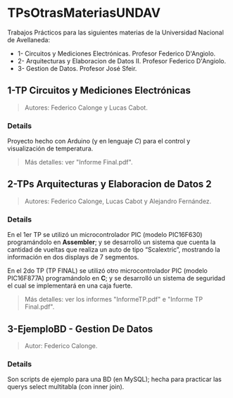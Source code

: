 # TPsOtrasMateriasUNDAV

Trabajos Prácticos para las siguientes materias de la Universidad Nacional de Avellaneda:
* 1- Circuitos y Mediciones Electrónicas. Profesor Federico D'Angiolo.
* 2- Arquitecturas y Elaboracion de Datos II. Profesor Federico D'Angiolo.
* 3- Gestion de Datos. Profesor José Sfeir.


## 1-TP Circuitos y Mediciones Electrónicas
>Autores: Federico Calonge y Lucas Cabot.

### Details
Proyecto hecho con Arduino (y en lenguaje *C*) para el control y visualización de temperatura. 

>Más detalles: ver "Informe Final.pdf".


## 2-TPs Arquitecturas y Elaboracion de Datos 2
>Autores: Federico Calonge, Lucas Cabot y Alejandro Fernández.

### Details
En el 1er TP se utilizó un microcontrolador PIC (modelo PIC16F630) programándolo en **Assembler**; y se desarrolló un sistema que cuenta la cantidad de vueltas que realiza un auto de tipo “Scalextric”, mostrando la información en dos displays de 7 segmentos.

En el 2do TP (TP FINAL) se utilizó otro microcontrolador PIC (modelo PIC16F877A) programándolo en **C**; y se desarrolló un sistema de seguridad el cual se implementará en una caja fuerte.

>Más detalles: ver los informes "InformeTP.pdf" e "Informe TP Final.pdf". 


## 3-EjemploBD - Gestion De Datos
>Autor: Federico Calonge.

### Details
Son scripts de ejemplo para una BD (en MySQL); hecha para practicar las querys select multitabla (con inner join).


